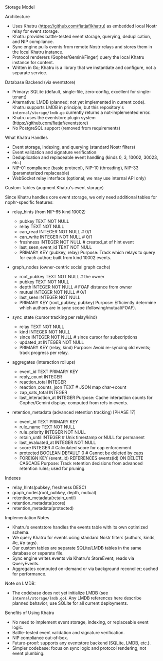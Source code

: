Storage Model

Architecture
- Uses Khatru (https://github.com/fiatjaf/khatru) as embedded local Nostr relay for event storage.
- Khatru provides battle-tested event storage, querying, deduplication, and NIP compliance.
- Sync engine pulls events from remote Nostr relays and stores them in the local Khatru instance.
- Protocol renderers (Gopher/Gemini/Finger) query the local Khatru instance for content.
- Written in Go; Khatru is a library that we instantiate and configure, not a separate service.

Database Backend (via eventstore)
- Primary: SQLite (default, single-file, zero-config, excellent for single-tenant)
- Alternative: LMDB (planned; not yet implemented in current code). Khatru supports LMDB in principle, but this repository's `internal/storage/lmdb.go` currently returns a not-implemented error.
- Khatru uses the eventstore plugin system (https://github.com/fiatjaf/eventstore)
- No PostgreSQL support (removed from requirements)

What Khatru Handles
- Event storage, indexing, and querying (standard Nostr filters)
- Event validation and signature verification
- Deduplication and replaceable event handling (kinds 0, 3, 10002, 30023, etc.)
- NIP-01 compliance (basic protocol), NIP-10 (threading), NIP-33 (parameterized replaceable)
- WebSocket relay interface (optional; we may use internal API only)

Custom Tables (augment Khatru's event storage)

Since Khatru handles core event storage, we only need additional tables for nophr-specific features:

- relay_hints (from NIP-65 kind 10002)
  - pubkey TEXT NOT NULL
  - relay TEXT NOT NULL
  - can_read INTEGER NOT NULL    # 0/1
  - can_write INTEGER NOT NULL   # 0/1
  - freshness INTEGER NOT NULL   # created_at of hint event
  - last_seen_event_id TEXT NOT NULL
  - PRIMARY KEY (pubkey, relay)
  Purpose: Track which relays to query for each author; built from kind 10002 events.

- graph_nodes (owner-centric social graph cache)
  - root_pubkey TEXT NOT NULL    # the owner
  - pubkey TEXT NOT NULL
  - depth INTEGER NOT NULL       # FOAF distance from owner
  - mutual INTEGER NOT NULL      # 0/1
  - last_seen INTEGER NOT NULL
  - PRIMARY KEY (root_pubkey, pubkey)
  Purpose: Efficiently determine which authors are in sync scope (following/mutual/FOAF).

- sync_state (cursor tracking per relay/kind)
  - relay TEXT NOT NULL
  - kind INTEGER NOT NULL
  - since INTEGER NOT NULL       # since cursor for subscriptions
  - updated_at INTEGER NOT NULL
  - PRIMARY KEY (relay, kind)
  Purpose: Avoid re-syncing old events; track progress per relay.

- aggregates (interaction rollups)
  - event_id TEXT PRIMARY KEY
  - reply_count INTEGER
  - reaction_total INTEGER
  - reaction_counts_json TEXT    # JSON map char->count
  - zap_sats_total INTEGER
  - last_interaction_at INTEGER
  Purpose: Cache interaction counts for Gopher/Gemini display; computed from refs in events.

- retention_metadata (advanced retention tracking) [PHASE 17]
  - event_id TEXT PRIMARY KEY
  - rule_name TEXT NOT NULL
  - rule_priority INTEGER NOT NULL
  - retain_until INTEGER           # Unix timestamp or NULL for permanent
  - last_evaluated_at INTEGER NOT NULL
  - score INTEGER                  # Calculated score for cap enforcement
  - protected BOOLEAN DEFAULT 0    # Cannot be deleted by caps
  - FOREIGN KEY (event_id) REFERENCES events(id) ON DELETE CASCADE
  Purpose: Track retention decisions from advanced retention rules; used for pruning.

Indexes
- relay_hints(pubkey, freshness DESC)
- graph_nodes(root_pubkey, depth, mutual)
- retention_metadata(retain_until)
- retention_metadata(score)
- retention_metadata(protected)

Implementation Notes
- Khatru's eventstore handles the events table with its own optimized schema.
- We query Khatru for events using standard Nostr filters (authors, kinds, #e, #p tags).
- Our custom tables are separate SQLite/LMDB tables in the same database or separate file.
- Sync engine writes events via Khatru's StoreEvent; reads via QueryEvents.
- Aggregates computed on-demand or via background reconciler; cached for performance.

Note on LMDB:
- The codebase does not yet initialize LMDB (see `internal/storage/lmdb.go`). Any LMDB references here describe planned behavior; use SQLite for all current deployments.

Benefits of Using Khatru
- No need to implement event storage, indexing, or replaceable event logic.
- Battle-tested event validation and signature verification.
- NIP compliance out-of-box.
- Future-proof: supports any eventstore backend (SQLite, LMDB, etc.).
- Simpler codebase: focus on sync logic and protocol rendering, not event plumbing.
